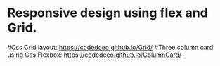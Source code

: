 # Responsive design using flex and Grid.
#Css Grid layout: https://codedceo.github.io/Grid/
 #Three column card using Css Flexbox: https://codedceo.github.io/ColumnCard/
